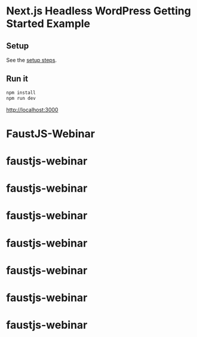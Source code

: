 # Next.js Headless WordPress Getting Started Example

## Setup

See the [setup steps](https://github.com/wpengine/faustjs#quick-start).

## Run it

```bash
npm install
npm run dev
```

[http://localhost:3000]()
# FaustJS-Webinar
# faustjs-webinar
# faustjs-webinar
# faustjs-webinar
# faustjs-webinar
# faustjs-webinar
# faustjs-webinar
# faustjs-webinar
